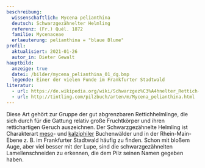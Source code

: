 ```yaml
---
beschreibung:
  wissenschaftlich: Mycena pelianthina
  deutsch: Schwarzgezähnelter Helmling
  referenz: (Fr.) Quél. 1872
  familie: Mycenaceae
  erlaeuterung: pelianthina = "blaue Blume"
profil:
  aktualisiert: 2021-01-26
  autor_in: Dieter Gewalt
hauptbild:
  anzeige: true
  datei: /bilder/mycena_pelianthina_01_dg.bmp
  legende: Einer der vielen Funde im Frankfurter Stadtwald
literatur:
  - url: https://de.wikipedia.org/wiki/Schwarzgez%C3%A4hnelter_Rettich-Helmling
  - url: http://tintling.com/pilzbuch/arten/m/Mycena_pelianthina.html
---
```

Diese Art gehört zur Gruppe der gut abgrenzbaren Rettichhelmlinge, die sich durch für die Gattung relativ große Fruchtkörper und ihren rettichartigen Geruch auszeichnen. Der Schwarzgezähnelte Helmling ist Charakterart [meso](mesophil "Glossar")- und [kalziphiler](calciphil "Glossar") Buchenwälder und in der Rhein-Main-Ebene z. B. im Frankfurter Stadtwald häufig zu finden. Schon mit bloßem Auge, aber viel besser mit der Lupe, sind die schwarzgezähnelten Lamellenschneiden zu erkennen, die dem Pilz seinen Namen gegeben haben.